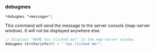 ### debugmes
```
*debugmes "<message>";
```

This command will send the message to the server console (map-server window). It
will not be displayed anywhere else.

```c
// Displays "NAME has clicked me!" in the map-server window.
debugmes strcharinfo(0) + " has clicked me!";
```
